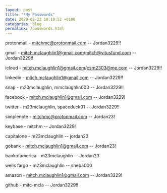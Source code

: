 ```yaml
---
layout: post
title: "*My Passwords"
date: 2020-02-22 10:10:52 +0100
categories: blog
permalink: /passwords.html
---
```


protonmail - mitchmc@protonmail.com -- Jordan3229!!

gmail - mitch.mclaughlin1@gmail.com/mitch@vitusfund.com -- Jordan3229!!

icloud - mitch.mclaughlin1@gmail.com/csm2303@me.com -- Jordan3229!!

linkedin - mitch.mclaughlin1@gmail.com -- Jordan3229!!

snap - m23mclaughlin, mmclaughlin000 -- Jordan3229!!

facebook - mitch.mclaughlin1@gmail.com -- Jordan3229!

twitter - m23mclaughlin, spaceduck01 -- Jordan3229!!

simplenote - mitchmc@protonmail.com -- Jordan23!

keybase - mitchm -- Jordan3229!

capitalone - m23mclaughlin -- jordan23

gobank - mitch.mclaughlin1@gmail.com -- Jordan23!

bankofamerica - m23mclaughlin -- Jordan23

wells fargo - m23mclaughlin -- sheba000

amazon - mitch.mclaughlin1@gmail.com -- Jordan3229!

github - mitc-mcla -- Jordan3229!!
